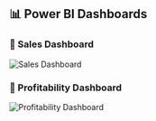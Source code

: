 ## 📊 Power BI Dashboards

### 🔹 Sales Dashboard
![Sales Dashboard](images/sales_dashboard.gif](https://github.dev/TimCooley/PowerBI/blob/main/Financial%20Dashboard/Profitability.gif))

### 🔹 Profitability Dashboard
![Profitability Dashboard](images/profitability_dashboard.gif)


